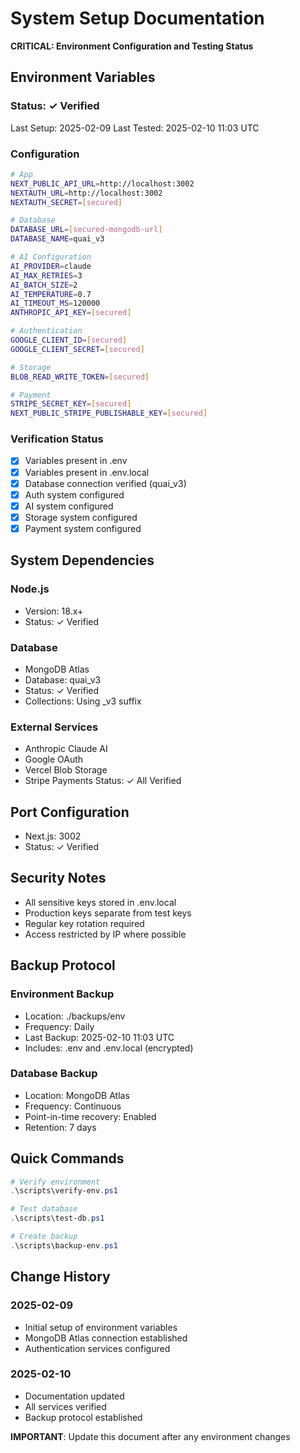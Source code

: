 # System Setup Documentation
**CRITICAL: Environment Configuration and Testing Status**

## Environment Variables
### Status: ✓ Verified
Last Setup: 2025-02-09
Last Tested: 2025-02-10 11:03 UTC

### Configuration
```bash
# App
NEXT_PUBLIC_API_URL=http://localhost:3002
NEXTAUTH_URL=http://localhost:3002
NEXTAUTH_SECRET=[secured]

# Database
DATABASE_URL=[secured-mongodb-url]
DATABASE_NAME=quai_v3

# AI Configuration
AI_PROVIDER=claude
AI_MAX_RETRIES=3
AI_BATCH_SIZE=2
AI_TEMPERATURE=0.7
AI_TIMEOUT_MS=120000
ANTHROPIC_API_KEY=[secured]

# Authentication
GOOGLE_CLIENT_ID=[secured]
GOOGLE_CLIENT_SECRET=[secured]

# Storage
BLOB_READ_WRITE_TOKEN=[secured]

# Payment
STRIPE_SECRET_KEY=[secured]
NEXT_PUBLIC_STRIPE_PUBLISHABLE_KEY=[secured]
```

### Verification Status
- [x] Variables present in .env
- [x] Variables present in .env.local
- [x] Database connection verified (quai_v3)
- [x] Auth system configured
- [x] AI system configured
- [x] Storage system configured
- [x] Payment system configured

## System Dependencies
### Node.js
- Version: 18.x+
- Status: ✓ Verified

### Database
- MongoDB Atlas
- Database: quai_v3
- Status: ✓ Verified
- Collections: Using _v3 suffix

### External Services
- Anthropic Claude AI
- Google OAuth
- Vercel Blob Storage
- Stripe Payments
Status: ✓ All Verified

## Port Configuration
- Next.js: 3002
- Status: ✓ Verified

## Security Notes
- All sensitive keys stored in .env.local
- Production keys separate from test keys
- Regular key rotation required
- Access restricted by IP where possible

## Backup Protocol
### Environment Backup
- Location: ./backups/env
- Frequency: Daily
- Last Backup: 2025-02-10 11:03 UTC
- Includes: .env and .env.local (encrypted)

### Database Backup
- Location: MongoDB Atlas
- Frequency: Continuous
- Point-in-time recovery: Enabled
- Retention: 7 days

## Quick Commands
```powershell
# Verify environment
.\scripts\verify-env.ps1

# Test database
.\scripts\test-db.ps1

# Create backup
.\scripts\backup-env.ps1
```

## Change History
### 2025-02-09
- Initial setup of environment variables
- MongoDB Atlas connection established
- Authentication services configured

### 2025-02-10
- Documentation updated
- All services verified
- Backup protocol established

**IMPORTANT**: Update this document after any environment changes
